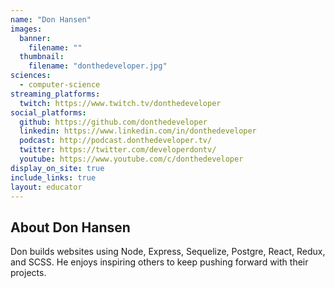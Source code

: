 ```yaml
---
name: "Don Hansen"
images:
  banner:
    filename: ""
  thumbnail:
    filename: "donthedeveloper.jpg"
sciences:
  - computer-science
streaming_platforms:
  twitch: https://www.twitch.tv/donthedeveloper
social_platforms:
  github: https://github.com/donthedeveloper
  linkedin: https://www.linkedin.com/in/donthedeveloper
  podcast: http://podcast.donthedeveloper.tv/
  twitter: https://twitter.com/developerdontv/
  youtube: https://www.youtube.com/c/donthedeveloper
display_on_site: true
include_links: true
layout: educator
---
```

## About Don Hansen

Don builds websites using Node, Express, Sequelize, Postgre, React, Redux, and SCSS. He enjoys inspiring others to keep pushing forward with their projects.
